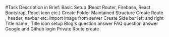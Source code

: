 #Task Description in Brief:
Basic Setup (React Router, Firebase, React Bootstrap, React icon etc.)
Create Folder Maintained Structure
Create Route , header, navbar etc.
Import image from server
Create Side bar left and right
Title name , Title icon setup
Blog's question answer
FAQ question answer
Google and Github login
Private Route create
